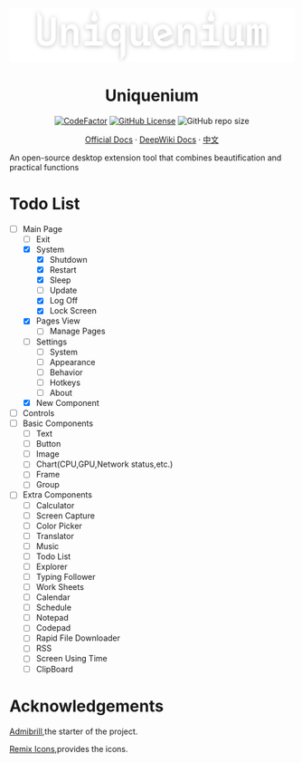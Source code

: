 ![](./media/logo/uniquenium-d.png)

<div align="center">

<h1>Uniquenium</h1>

[![CodeFactor](https://www.codefactor.io/repository/github/uniquenium/uniquenium/badge)](https://www.codefactor.io/repository/github/uniquenium/uniquenium)
[![GitHub License](https://img.shields.io/github/license/Uniquenium/Uniquenium)](LICENSE)
![GitHub repo size](https://img.shields.io/github/repo-size/Uniquenium/Uniquenium)

[Official Docs](https://docs.uniquenium.qyadbr.top) ·
[DeepWiki Docs](https://deepwiki.com/Uniquenium/Uniquenium) ·
[中文](./README-ZH_CN.md)

</div>
An open-source desktop extension tool that combines beautification and practical functions



# Todo List
- [ ] Main Page
    - [ ] Exit
    - [x] System 
        - [x] Shutdown
        - [x] Restart
        - [x] Sleep
        - [ ] Update
        - [x] Log Off
        - [x] Lock Screen
    - [x] Pages View
        - [ ] Manage Pages
    - [ ] Settings
        - [ ] System
        - [ ] Appearance
        - [ ] Behavior
        - [ ] Hotkeys
        - [ ] About
    - [x] New Component
- [ ] Controls
- [ ] Basic Components
    - [ ] Text
    - [ ] Button
    - [ ] Image
    - [ ] Chart(CPU,GPU,Network status,etc.)
    - [ ] Frame
    - [ ] Group
- [ ] Extra Components
    - [ ] Calculator
    - [ ] Screen Capture
    - [ ] Color Picker
    - [ ] Translator
    - [ ] Music
    - [ ] Todo List
    - [ ] Explorer
    - [ ] Typing Follower
    - [ ] Work Sheets
    - [ ] Calendar
    - [ ] Schedule
    - [ ] Notepad
    - [ ] Codepad
    - [ ] Rapid File Downloader
    - [ ] RSS
    - [ ] Screen Using Time
    - [ ] ClipBoard

# Acknowledgements

[Admibrill](https://github.com/admibrill),the starter of the project.

[Remix Icons](https://www.remixicon.cn/collection),provides the icons.

